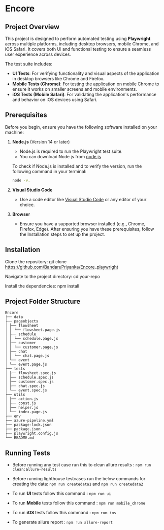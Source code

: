 # Encore

## Project Overview

This project is designed to perform automated testing using **Playwright** across multiple platforms, including desktop browsers, mobile Chrome, and iOS Safari. It covers both UI and functional testing to ensure a seamless user experience across devices.

The test suite includes:

- **UI Tests**: For verifying functionality and visual aspects of the application in desktop browsers like Chrome and Firefox.
- **Mobile Tests (Chrome)**: For testing the application on mobile Chrome to ensure it works on smaller screens and mobile environments.
- **iOS Tests (Mobile Safari)**: For validating the application's performance and behavior on iOS devices using Safari.

## Prerequisites

Before you begin, ensure you have the following software installed on your machine:

1. **Node.js** (Version 14 or later)

   - Node.js is required to run the Playwright test suite.
   - You can download Node.js from [node.js](https://nodejs.org/)

   To check if Node.js is installed and to verify the version, run the following command in your terminal:

   ```bash
   node -v.

   ```

2. **Visual Studio Code**

   - Use a code editor like [Visual Studio Code](https://code.visualstudio.com/) or any editor of your choice.

3. **Browser**
   - Ensure you have a supported browser installed (e.g., Chrome, Firefox, Edge).
     After ensuring you have these prerequisites, follow the Installation steps to set up the project.

## Installation

Clone the repository:
git clone https://github.com/BandaruPriyanka/Encore_playwright

Navigate to the project directory:
cd your-repo

Install the dependencies:
npm install

## Project Folder Structure

```
Encore
├── data
├── pageobjects
│ ├── flowsheet
│ │ └── flowsheet.page.js
│ ├── schedule
│ │ └── schedule.page.js
│ ├── customer
│ │ └── customer.page.js
│ ├── chat
│ │ └── chat.page.js
│ └── event
│ └── event.page.js
├── tests
│ ├── flowsheet.spec.js
│ ├── schedule.spec.js
│ ├── customer.spec.js
│ ├── chat.spec.js
│ └── event.spec.js
├── utils
│ ├── action.js
│ ├── const.js
│ ├── helper.js
│ └── index.page.js
├── env
├── azure-pipeline.yml
├── package-lock.json
├── package.json
├── playwright.config.js
└── README.md
```

## Running Tests

- Before running any test case run this to clean allure results : `npm run clean:allure-results`

- Before running lighthouse testcases run the below commands for creating the data:
  `npm run createdata1` and `npm run createdata2`

- To run **UI** tests follow this command : `npm run ui`

- To run **Mobile** tests follow this command : `npm run mobile_chrome`

- To run **iOS** tests follow this command : `npm run ios`

- To generate allure report : `npm run allure-report`
